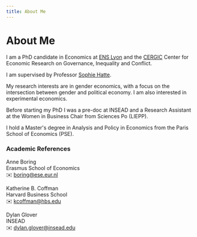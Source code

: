 ```yaml
---
title: About Me
---
```


# About Me

I am a PhD candidate in Economics at [ENS Lyon](https://www.ens-lyon.fr/en/) and the [CERGIC](https://www.cergic-lyon.fr/) Center for Economic Research on Governance, Inequality and Conflict. 

I am supervised by Professor [Sophie Hatte](https://sites.google.com/site/sophiehatte/).

My research interests are in gender economics, with a focus on the intersection between gender and political economy. I am also interested in experimental economics.

Before starting my PhD I was a pre-doc at INSEAD and a Research Assistant at the Women in Business Chair from Sciences Po (LIEPP). 

I hold a Master's degree in Analysis and Policy in Economics from the Paris School of Economics (PSE).

### Academic References

Anne Boring  
Erasmus School of Economics  
✉️ [boring@ese.eur.nl](mailto:boring@ese.eur.nl)  

Katherine B. Coffman  
Harvard Business School  
✉️ [kcoffman@hbs.edu](mailto:kcoffman@hbs.edu)

Dylan Glover  
INSEAD  
✉️ [dylan.glover@insead.edu](mailto:dylan.glover@insead.edu)




